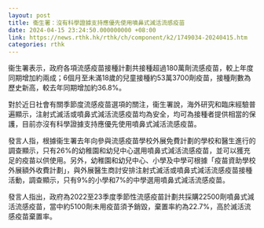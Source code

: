 ```yaml
---
layout: post
title: 衞生署：沒有科學證據支持應優先使用噴鼻式減活流感疫苗
date: 2024-04-15 23:24:50.000000000 +08:00
link: https://news.rthk.hk/rthk/ch/component/k2/1749034-20240415.htm
categories: rthk
---
```


衞生署表示，政府各項流感疫苗接種計劃共接種超過180萬劑流感疫苗，較上年度同期增加約兩成；6個月至未滿18歲的兒童接種約53萬3700劑疫苗，接種劑數為歷史新高，較去年同期增加約36.8%。

對於近日社會有關季節度流感疫苗選項的關注，衞生署說，海外研究和臨床經驗普遍顯示，注射式滅活或噴鼻式減活流感疫苗均為安全，均可為接種者提供相當的保護，目前亦沒有科學證據支持應優先使用噴鼻式減活流感疫苗。

發言人指，根據衞生署去年向參與流感疫苗學校外展免費計劃的學校和醫生進行的調查顯示，只有26%的幼稚園和幼兒中心選用噴鼻式減活流感疫苗，並可以獲充足的疫苗以供使用。另外，幼稚園和幼兒中心、小學及中學可根據「疫苗資助學校外展額外收費計劃」，與外展醫生商討安排注射式滅活或噴鼻式減活流感疫苗接種活動，調查顯示，只有9%的小學和7%的中學選用噴鼻式減活流感疫苗。

發言人指出，政府為2022至23季度季節性流感疫苗計劃共採購22500劑噴鼻式減活流感疫苗，當中約5100劑未用疫苗須予銷毀，棄置率約為22.7%，高於滅活流感疫苗棄置率。
